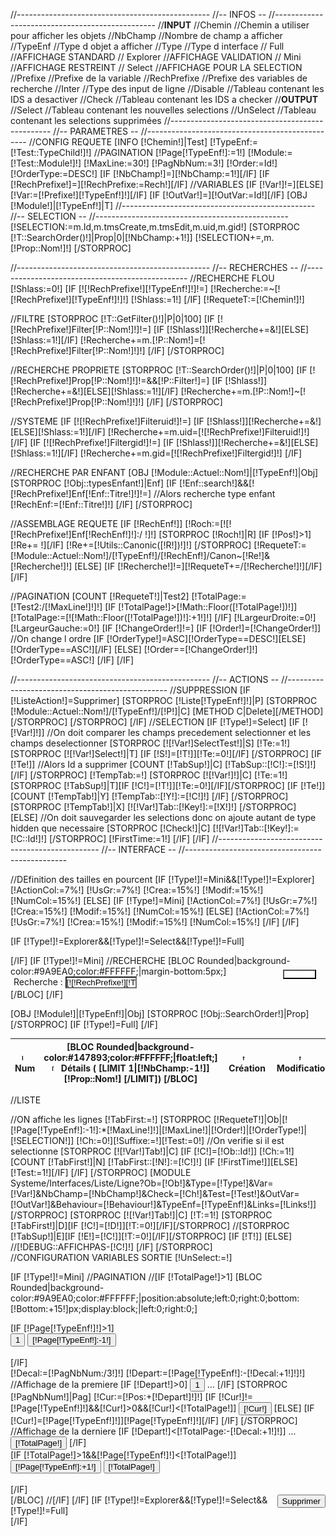 //------------------------------------------------
//--		INFOS				--
//------------------------------------------------
//********INPUT********
//Chemin	//Chemin a utiliser pour afficher les objets
//NbChamp	//Nombre de champ a afficher
//TypeEnf   	//Type d objet a afficher
//Type   	//Type d interface
//	Full 		//AFFICHAGE STANDARD
//	Explorer	//AFFICHAGE VALIDATION 
//	Mini		//AFFICHAGE RESTREINT
//	Select		//AFFICHAGE POUR LA SELECTION
//Prefixe	//Prefixe de la variable
//RechPrefixe	//Prefixe des variables de recherche
//Inter		//Type des input de ligne
//Disable	//Tableau contenant les IDS a desactiver
//Check		//Tableau contenant les IDS a checker 
//********OUTPUT********
//Select 	//Tableau contenant les nouvelles selections
//UnSelect	//Tableau contenant les selections supprimées
//------------------------------------------------
//--		PARAMETRES			--
//------------------------------------------------
//CONFIG REQUETE
[INFO [!Chemin!]|Test]
[!TypeEnf:=[!Test::TypeChild!]!]
//PAGINATION
[!Page[!TypeEnf!]:=1!]
[!Module:=[!Test::Module!]!]
[!MaxLine:=30!]
[!PagNbNum:=3!]
[!Order:=Id!]
[!OrderType:=DESC!]
[IF [!NbChamp!]=][!NbChamp:=1!][/IF]
[IF [!RechPrefixe!]=][!RechPrefixe:=Rech!][/IF]
//VARIABLES
[IF [!Var!]!=][ELSE][!Var:=[!Prefixe!][!TypeEnf!]!][/IF]
[IF [!OutVar!]=][!OutVar:=Id!][/IF]
[OBJ [!Module!]|[!TypeEnf!]|T]
//------------------------------------------------
//--		SELECTION			--
//------------------------------------------------
[!SELECTION:=m.Id,m.tmsCreate,m.tmsEdit,m.uid,m.gid!]
[STORPROC [!T::SearchOrder()!]|Prop|0|[!NbChamp:+1!]]
	[!SELECTION+=,m.[!Prop::Nom!]!]
[/STORPROC]

//------------------------------------------------
//--		RECHERCHES			--
//------------------------------------------------
//RECHERCHE FLOU
[!Shlass:=0!]
[IF [![!RechPrefixe!][!TypeEnf!]!]!=]
	[!Recherche:=~[![!RechPrefixe!][!TypeEnf!]!]!]
	[!Shlass:=1!]
[/IF]
[!RequeteT:=[!Chemin!]!]

//FILTRE
[STORPROC [!T::GetFilter()!]|P|0|100]
	[IF [![!RechPrefixe!]Filter[!P::Nom!]!]!=]
		[IF [!Shlass!]][!Recherche+=&!][ELSE][!Shlass:=1!][/IF]
		[!Recherche+=m.[!P::Nom!]=[![!RechPrefixe!]Filter[!P::Nom!]!]!]
	[/IF]
[/STORPROC]

//RECHERCHE PROPRIETE
[STORPROC [!T::SearchOrder()!]|P|0|100]
	[IF [![!RechPrefixe!]Prop[!P::Nom!]!]!=&&[!P::Filter!]=]
		[IF [!Shlass!]][!Recherche+=&!][ELSE][!Shlass:=1!][/IF]
		[!Recherche+=m.[!P::Nom!]~[![!RechPrefixe!]Prop[!P::Nom!]!]!]
	[/IF]
[/STORPROC]

//SYSTEME
[IF [![!RechPrefixe!]Filteruid!]!=]
	[IF [!Shlass!]][!Recherche+=&!][ELSE][!Shlass:=1!][/IF]
	[!Recherche+=m.uid=[![!RechPrefixe!]Filteruid!]!]
[/IF]
[IF [![!RechPrefixe!]Filtergid!]!=]
	[IF [!Shlass!]][!Recherche+=&!][ELSE][!Shlass:=1!][/IF]
	[!Recherche+=m.gid=[![!RechPrefixe!]Filtergid!]!]
[/IF]

//RECHERCHE PAR ENFANT
[OBJ [!Module::Actuel::Nom!]|[!TypeEnf!]|Obj]
[STORPROC [!Obj::typesEnfant!]|Enf]
	[IF [!Enf::search!]&&[![!RechPrefixe!]Enf[!Enf::Titre!]!]!=]
		//Alors recherche type enfant
		[!RechEnf:=[!Enf::Titre!]!]
	[/IF]
[/STORPROC]

//ASSEMBLAGE REQUETE
[IF [!RechEnf!]]
	[!Roch:=[![![!RechPrefixe!]Enf[!RechEnf!]!]:/ !]!]
	[STORPROC [!Roch!]|R]
		[IF [!Pos!]>1][!Re+= !][/IF]
		[!Re+=[!Utils::Canonic([!R!])!]!]
	[/STORPROC]
	[!RequeteT:=[!Module::Actuel::Nom!]/[!TypeEnf!]/[!RechEnf!]/Canon~[!Re!]&[!Recherche!]!]
[ELSE]
	[IF [!Recherche!]!=][!RequeteT+=/[!Recherche!]!][/IF]
[/IF]

//PAGINATION
[COUNT [!RequeteT!]|Test2]
[!TotalPage:=[!Test2:/[!MaxLine!]!]!]
[IF [!TotalPage!]>[!Math::Floor([!TotalPage!])!]]
	[!TotalPage:=[![!Math::Floor([!TotalPage!])!]:+1!]!]
[/IF]
[!LargeurDroite:=0!]
[!LargeurGauche:=0!]
[IF [!ChangeOrder!]!=]
	[IF [!Order!]=[!ChangeOrder!]]
		//On change l ordre
		[IF [!OrderType!]=ASC][!OrderType==DESC!][ELSE][!OrderType==ASC!][/IF]
	[ELSE]
		[!Order==[!ChangeOrder!]!]
		[!OrderType==ASC!]
	[/IF]
[/IF]

//------------------------------------------------
//--		ACTIONS				--
//------------------------------------------------
//SUPPRESSION
[IF [!ListeAction!]=Supprimer]
	[STORPROC [!Liste[!TypeEnf!]!]|P]
		[STORPROC [!Module::Actuel::Nom!]/[!TypeEnf!]/[!P!]|C]
			[METHOD C|Delete][/METHOD]
		[/STORPROC]
	[/STORPROC]
[/IF]
//SELECTION
[IF [!Type!]=Select]
	[IF [![!Var!]!]]
		//On doit comparer les champs precedement selectionner et les champs deselectionner
		[STORPROC [![!Var!]SelectTest!]|S]
			[!Te:=1!]
			[STORPROC [![!Var!]Select!]|T]
				[IF [!S!]=[!T!]][!Te:=0!][/IF]
			[/STORPROC]
			[IF [!Te!]]
				//Alors Id a supprimer
				[COUNT [!TabSup!]|C]
				[!TabSup::[!C!]:=[!S!]!]
			[/IF]
		[/STORPROC]
		[!TempTab:=!]
		[STORPROC [![!Var!]!]|C]
			[!Te:=1!]
			[STORPROC [!TabSup!]|T][IF [!C!]=[!T!]][!Te:=0!][/IF][/STORPROC]
			[IF [!Te!]]
				[COUNT [!TempTab!]|Y]
				[!TempTab::[!Y!]:=[!C!]!]
			[/IF]
		[/STORPROC]
		[STORPROC [!TempTab!]|X]
			[![!Var!]Tab::[!Key!]:=[!X!]!]
		[/STORPROC]
	[ELSE]
		//On doit sauvegarder les selections donc on ajoute autant de type hidden que necessaire
		[STORPROC [!Check!]|C]
			[![!Var!]Tab::[!Key!]:=[!C::Id!]!]
		[/STORPROC]
		[!FirstTime:=1!]
	[/IF]
[/IF]
//------------------------------------------------
//--		INTERFACE			--
//------------------------------------------------

//DEfinition des tailles en pourcent
[IF [!Type!]!=Mini&&[!Type!]!=Explorer]
    [!ActionCol:=7%!]
    [!UsGr:=7%!]
    [!Crea:=15%!]
    [!Modif:=15%!]
    [!NumCol:=15%!]
[ELSE]
    [IF [!Type!]=Mini]
	[!ActionCol:=7%!]
	[!UsGr:=7%!]
	[!Crea:=15%!]
	[!Modif:=15%!]
	[!NumCol:=15%!]
    [ELSE]
	[!ActionCol:=7%!]
	[!UsGr:=7%!]
	[!Crea:=15%!]
	[!Modif:=15%!]
	[!NumCol:=15%!]
    [/IF]
[/IF]

[IF [!Type!]!=Explorer&&[!Type!]!=Select&&[!Type!]!=Full]
	<form action="/[!Lien!]#[!TypeEnf!]" method="post" name="rech[!TypeEnf!]" class="FormRech">
[/IF]
<input type="hidden" name="Order" value="[!Order!]"/>
<input type="hidden" name="OrderType" value="[!OrderType!]"/>
[IF [!Type!]!=Mini]
	//RECHERCHE
	[BLOC Rounded|background-color:#9A9EA0;color:#FFFFFF;|margin-bottom:5px;]
		<div  class="Filter" style="position:relative;width:100%;height:20px;">
			<div class="Bouton" style="float:right;margin:0;padding:0;margin-top:-11px;margin-bottom:-10px;position:relative;">
				<b class="b1"></b>
				<b class="b2" style="text-align:center;display:inline;">
					<input type="submit" style="background-color:transparent;margin:0;padding:0;color:white;margin-left:15px;margin-right:15px;line-height:15px;height:15px;margin-top:-3px;" value="Envoyer" />
				</b>
				<b class="b3" style=""></b>
			</div>
			<span style="margin-left:5px;"> Recherche : <input type="text" name="[!RechPrefixe!][!TypeEnf!]" value="[![!RechPrefixe!][!TypeEnf!]!]"  style="background-color:white;margin:0;padding:0;width:110px;"> 
			</span>
		</div>
	[/BLOC]
[/IF]

<table class="Liste Liste[!Type!]">
    <thead>
	<tr>
	    <th>
		<input type="image" src="/Skins/AdminV2/Img/Liste/ListeFlecheTitre.jpg" style="margin:0px;padding:0;border:0;width:11px;height:11px;margin-top:-1px;margin-bottom:-1px;" name="ChangeOrder" value="Id" />
		Num
	    </th>
	    [OBJ [!Module!]|[!TypeEnf!]|Obj]
	    [STORPROC [!Obj::SearchOrder!]|Prop]
		<th>
		[BLOC Rounded|background-color:#147893;color:#FFFFFF;|float:left;]
		    <input type="image" src="/Skins/AdminV2/Img/Liste/ListeFlecheTitre.jpg" style="margin:0px;padding:0;border:0;width:11px;height:11px;margin-top:-1px;margin-bottom:-1px;" name="ChangeOrder" value="[LIMIT 0|1][!Prop::Nom!][/LIMIT]" />&nbsp;D&eacute;tails (
			[LIMIT 1|[!NbChamp:-1!]]
				[!Prop::Nom!] 
			[/LIMIT])
		    [/BLOC]
		</th>
	    [/STORPROC]
	    [IF [!Type!]=Full]
		<th>
		    <input type="image" src="/Skins/AdminV2/Img/Liste/ListeFlecheTitre.jpg" style="margin:0px;padding:0;border:0;width:11px;height:11px;margin-top:-1px;margin-bottom:-1px;" name="ChangeOrder" value="tmsCreate" />&nbsp;Cr&eacute;ation
		</th>
		<th>
		    <input type="image" src="/Skins/AdminV2/Img/Liste/ListeFlecheTitre.jpg" style="margin:0px;padding:0;border:0;width:11px;height:11px;margin-top:-1px;margin-bottom:-1px;" name="ChangeOrder" value="tmsEdit" />&nbsp;Modification
		</th>
		<th>
		    <input type="image" src="/Skins/AdminV2/Img/Liste/ListeFlecheTitre.jpg" style="margin:0px;padding:0;border:0;width:11px;height:11px;margin-top:-1px;margin-bottom:-1px;" name="ChangeOrder" value="Order" />&nbsp;Us/Gr
		</th>
		<th>
		    <img src="/Skins/AdminV2/Img/Liste/ListeFlecheTitre.jpg" style="float:left;margin-top:0px;" />&nbsp;Actions
		</th>	
	    [/IF]
	</tr>
    </thead>
</table>

//LISTE
<div style="overflow:auto;width:100%;[IF [!Type!]!=Mini]position:absolute;top:[!Top:+55!]px;left:0;right:0;bottom:[!Bottom:+25!]px;[/IF]" >
	//ON affiche les lignes
	[!TabFirst:=!]
	[STORPROC [!RequeteT!]|Ob|[![!Page[!TypeEnf!]:-1!]:*[!MaxLine!]!]|[!MaxLine!]|[!Order!]|[!OrderType!]|[!SELECTION!]]
		[!Ch:=0!][!Suffixe:=!][!Test:=0!]
		//On verifie si il est selectionne
		[STORPROC [![!Var!]Tab!]|C]
			[IF [!C!]=[!Ob::Id!]]
				[!Ch:=1!]
				[COUNT [!TabFirst!]|N]
				[!TabFirst::[!N!]:=[!C!]!]
				[IF [!FirstTime!]][ELSE][!Test:=1!][/IF]
			[/IF]
		[/STORPROC]
		[MODULE Systeme/Interfaces/Liste/Ligne?Ob=[!Ob!]&Type=[!Type!]&Var=[!Var!]&NbChamp=[!NbChamp!]&Check=[!Ch!]&Test=[!Test!]&OutVar=[!OutVar!]&Behaviour=[!Behaviour!]&TypeEnf=[!TypeEnf!]&Links=[!Links!]]
	[/STORPROC]
	[STORPROC [![!Var!]Tab!]|C]
		[!T:=1!]
		[STORPROC [!TabFirst!]|D][IF [!C!]=[!D!]][!T:=0!][/IF][/STORPROC]
		//[STORPROC [!TabSup!]|E][IF [!E!]=[!C!]][!T:=0!][/IF][/STORPROC]
		[IF [!T!]]
			<input type="hidden" name="[!Var!][]" value="[!C!]" />
		[ELSE]
			//[!DEBUG::AFFICHPAS-[!C!]!]
		[/IF]
	[/STORPROC]
</div>
//CONFIGURATION VARIABLES SORTIE
[!UnSelect:=!]

[IF [!Type!]!=Mini]
	//PAGINATION
	//[IF [!TotalPage!]>1]
	[BLOC Rounded|background-color:#9A9EA0;color:#FFFFFF;|position:absolute;left:0;right:0;bottom:[!Bottom:+15!]px;display:block;|left:0;right:0;]
	<div class="Pagination">
		[IF [!Page[!TypeEnf!]!]>1]
			<div class="FlechesG">
				<input class="Page1" type="submit" value="1" name="Page[!TypeEnf!]" />
				<input class="PagePrec" type="submit" value="[!Page[!TypeEnf!]:-1!]" name="Page[!TypeEnf!]" />
			</div>			
		[/IF]	
		<div class="NumPages">
			[!Decal:=[!PagNbNum:/3!]!]
			[!Depart:=[!Page[!TypeEnf!]:-[!Decal:+1!]!]!]
			//Affichage de la premiere
			[IF [!Depart!]>0]
				<input type="submit" value="1" name="Page[!TypeEnf!]" /> ...
			[/IF]
			[STORPROC [!PagNbNum!]|Pag]
				[!Cur:=[!Pos:+[!Depart!]!]!]
				[IF [!Cur!]!=[!Page[!TypeEnf!]!]&&[!Cur!]>0&&[!Cur!]<[!TotalPage!]]
					<input type="submit" value="[!Cur!]" name="Page[!TypeEnf!]" /> 
				[ELSE]
					[IF [!Cur!]=[!Page[!TypeEnf!]!]]<span>[!Page[!TypeEnf!]!]</span>[/IF]
				[/IF]
			[/STORPROC]
			//Affichage de la derniere
			[IF [!Depart!]<[!TotalPage:-[!Decal:+1!]!]]
				... <input type="submit" value="[!TotalPage!]" name="Page[!TypeEnf!]" /> 
			[/IF]
		</div>
		[IF [!TotalPage!]>1&&[!Page[!TypeEnf!]!]<[!TotalPage!]]
			<div class="FlechesD">
				<input class="PageSuiv" type="submit" value="[!Page[!TypeEnf!]:+1!]" name="Page[!TypeEnf!]" /> 
				<input  class="Page2" type="submit" value="[!TotalPage!]" name="Page[!TypeEnf!]" /> 
			</div>		
		[/IF]
	</div>
	<div style="float:right;">
		<input type="submit" value="Supprimer" name="ListeAction" /> 		
	</div>
	[/BLOC]
	//[/IF]
[/IF]
[IF [!Type!]!=Explorer&&[!Type!]!=Select&&[!Type!]!=Full]
	</form>
[/IF]
